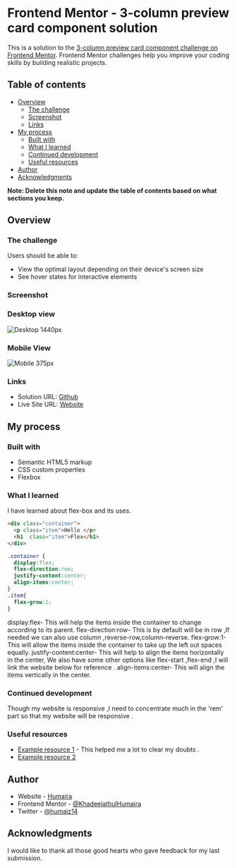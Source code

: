 # Frontend Mentor - 3-column preview card component solution

This is a solution to the [3-column preview card component challenge on Frontend Mentor](https://www.frontendmentor.io/challenges/3column-preview-card-component-pH92eAR2-). Frontend Mentor challenges help you improve your coding skills by building realistic projects. 

## Table of contents

- [Overview](#overview)
  - [The challenge](#the-challenge)
  - [Screenshot](#screenshot)
  - [Links](#links)
- [My process](#my-process)
  - [Built with](#built-with)
  - [What I learned](#what-i-learned)
  - [Continued development](#continued-development)
  - [Useful resources](#useful-resources)
- [Author](#author)
- [Acknowledgments](#acknowledgments)

**Note: Delete this note and update the table of contents based on what sections you keep.**

## Overview

### The challenge

Users should be able to:

- View the optimal layout depending on their device's screen size
- See hover states for interactive elements

### Screenshot
### Desktop view
![Desktop 1440px](../design/pc.png)

### Mobile View
![Mobile 375px](../images/mobilephone.png)


### Links

- Solution URL: [Github](https://github.com/KhadeejathulHumaira/column-practice)
- Live Site URL: [Website](https://humairacolumn.netlify.app/)

## My process

### Built with

- Semantic HTML5 markup
- CSS custom properties
- Flexbox

### What I learned

I have learned about flex-box and its uses.


```html
<div class="container">
  <p class="item">Hello </p>
  <h1  class="item">Flex</h1>
</div>
```
```css
.container {
  display:flex;
  flex-direction:row;
  justify-content:center;
  align-items:center;
}
.item{
  flex-grow:1;
}
```

display:flex-
    This will help the items inside the container to change according to its parent.
flex-direction:row-
    This is by default will be in row ,If needed we can also use column ,reverse-row,column-reverse.
flex-grow:1-
    This will allow the items inside the container to take up the left out spaces equally.
justify-content:center-
    This will help to align the items horizontally in the center, We also have some other options like flex-start ,flex-end ,I will link the website below for reference .
align-items:center-
    This will align the items vertically in the center.
### Continued development
Though my website is responsive ,I need to concentrate much in the 'rem' part so that my website will be responsive .

### Useful resources

- [Example resource 1](https://css-tricks.com/snippets/css/a-guide-to-flexbox/) - This helped me a lot to clear my doubts .
- [Example resource 2](https://www.youtube.com/watch?v=FTlczfR82mQ) 



## Author
- Website - [Humaira](https://humaira.netlify.app/)
- Frontend Mentor - [@KhadeejathulHumaira](https://www.frontendmentor.io/profile/KhadeejathulHumaira)
- Twitter - [@humaiz14](https://twitter.com/humaiz14)


## Acknowledgments
 I would like to thank all those good hearts who gave feedback for  my last submission.
